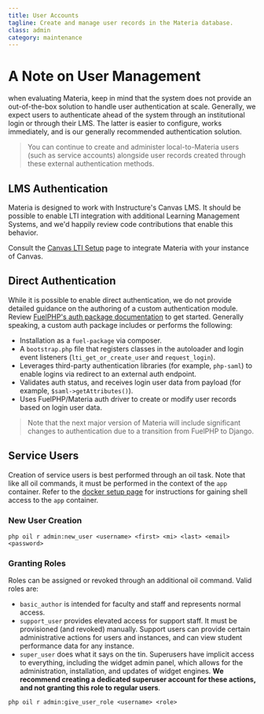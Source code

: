 ```yaml
---
title: User Accounts
tagline: Create and manage user records in the Materia database.
class: admin
category: maintenance
---
```


# A Note on User Management

when evaluating Materia, keep in mind that the system does not provide an out-of-the-box solution to handle user authentication at scale. Generally, we expect users to authenticate ahead of the system through an institutional login or through their LMS. The latter is easier to configure, works immediately, and is our generally recommended authentication solution.

> You can continue to create and administer local-to-Materia users (such as service accounts) alongside user records created through these external authentication methods.

## LMS Authentication

Materia is designed to work with Instructure's Canvas LMS. It should be possible to enable LTI integration with additional Learning Management Systems, and we'd happily review code contributions that enable this behavior.

Consult the [Canvas LTI Setup](canvas-lti-setup.html) page to integrate Materia with your instance of Canvas.

## Direct Authentication

While it is possible to enable direct authentication, we do not provide detailed guidance on the authoring of a custom authentication module. Review [FuelPHP's auth package documentation](https://fuelphp.com/docs/packages/auth/intro.html) to get started. Generally speaking, a custom auth package includes or performs the following:

* Installation as a `fuel-package` via composer.
* A `bootstrap.php` file that registers classes in the autoloader and login event listeners (`lti_get_or_create_user` and `request_login`).
* Leverages third-party authentication libraries (for example, `php-saml`) to enable logins via redirect to an external auth endpoint.
* Validates auth status, and receives login user data from payload (for example, `$saml->getAttributes()`).
* Uses FuelPHP/Materia auth driver to create or modify user records based on login user data.

> Note that the next major version of Materia will include significant changes to authentication due to a transition from FuelPHP to Django.

## Service Users

Creation of service users is best performed through an oil task. Note that like all oil commands, it must be performed in the context of the `app` container. Refer to the [docker setup page](setup-configure-docker.html) for instructions for gaining shell access to the `app` container.

### New User Creation

```shell
php oil r admin:new_user <username> <first> <mi> <last> <email> <password>
```

### Granting Roles

Roles can be assigned or revoked through an additional oil command. Valid roles are:

* `basic_author` is intended for faculty and staff and represents normal access.
* `support_user` provides elevated access for support staff. It must be provisioned (and revoked) manually. Support users can provide certain administrative actions for users and instances, and can view student performance data for any instance.
* `super_user` does what it says on the tin. Superusers have implicit access to everything, including the widget admin panel, which allows for the administration, installation, and updates of widget engines. **We recommend creating a dedicated superuser account for these actions, and not granting this role to regular users**.

```shell
php oil r admin:give_user_role <username> <role>
```